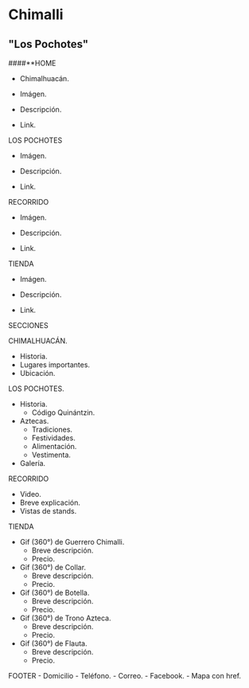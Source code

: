 # Chimalli
## "Los Pochotes"

####**HOME

- Chimalhuacán.

- Imágen.

-  Descripción.

-  Link.

LOS POCHOTES

- Imágen.

- Descripción.

- Link.

RECORRIDO

- Imágen.

- Descripción.

- Link.

TIENDA

- Imágen.

- Descripción.

- Link.

SECCIONES

CHIMALHUACÁN.

  - Historia.
  - Lugares importantes.
  - Ubicación.

LOS POCHOTES.

  - Historia.
      - Código Quinántzin.
  - Aztecas.
    - Tradiciones.
    - Festividades.
    - Alimentación.
    - Vestimenta.
  - Galería.

RECORRIDO
- Video.
- Breve explicación.
- Vistas de stands.

TIENDA
  - Gif (360°) de Guerrero Chimalli.
      - Breve descripción.
      - Precio.
  - Gif (360°) de Collar.
      - Breve descripción.
      - Precio.
  - Gif (360°) de Botella.
      - Breve descripción.
      - Precio.
  - Gif (360°) de Trono Azteca.
      - Breve descripción.
      - Precio.
  - Gif (360°) de Flauta.
      - Breve descripción.
      - Precio.

FOOTER
      - Domicilio
      - Teléfono.
      - Correo.
      - Facebook.
      - Mapa con href.
